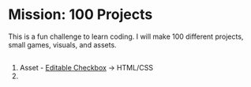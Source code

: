 <h1>Mission: 100 Projects</h1>
This is a fun challenge to learn coding. I will make 100 different projects, small games, visuals, and assets. 

##

1. Asset - [Editable Checkbox](https://github.com/melanielaporte/asset-Editable-Checkbox) -> HTML/CSS
2. 
